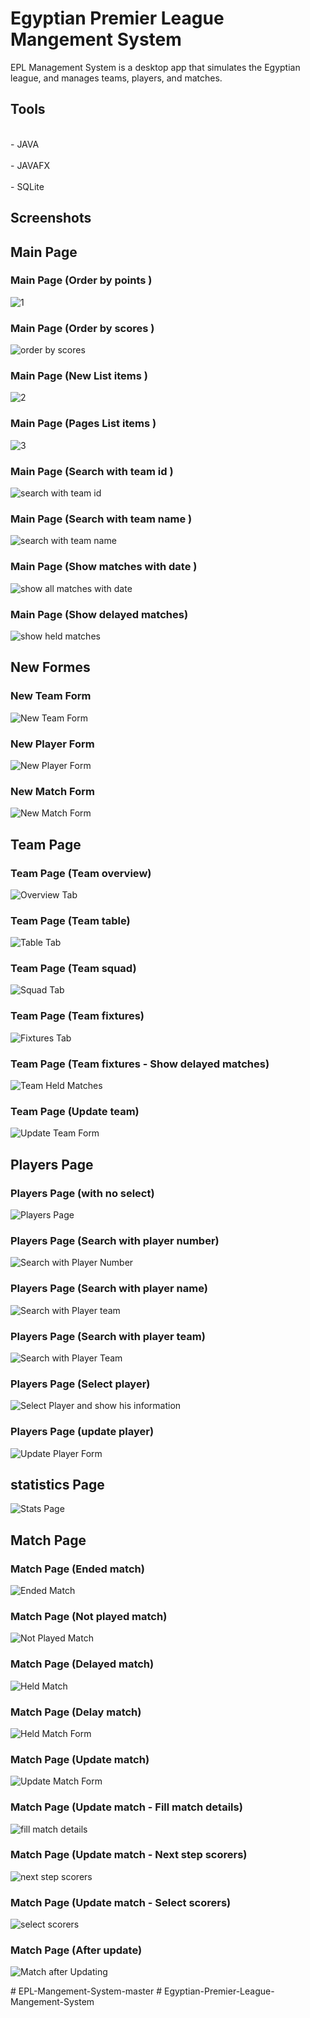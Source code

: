 # Egyptian Premier League Mangement System
EPL Management System is a desktop app that simulates the Egyptian league, and manages teams, players, and matches.

## Tools
<br>- JAVA<br>
<br>- JAVAFX<br>
<br>- SQLite<br>

## Screenshots

## Main Page
### Main Page (Order by points )
![1](https://github.com/Abdelrahman-Kamel8886/EPL-Mangement-System/assets/126878089/638a4617-1d2a-4b4e-bb9b-e511937f0b34)
### Main Page (Order by scores )
![order by scores](https://github.com/Abdelrahman-Kamel8886/EPL-Mangement-System/assets/126878089/51ad02ff-5ca7-4ee9-bf49-896b4e63b187)
### Main Page (New List items )
![2](https://github.com/Abdelrahman-Kamel8886/EPL-Mangement-System/assets/126878089/77785650-108c-4757-bab1-355310ee5cf6)
### Main Page (Pages List items )
![3](https://github.com/Abdelrahman-Kamel8886/EPL-Mangement-System/assets/126878089/c9dc0267-afc5-4db1-b926-e59c67643d9d)
### Main Page (Search with team id )
![search with team id](https://github.com/Abdelrahman-Kamel8886/EPL-Mangement-System/assets/126878089/76650797-4600-4420-ada6-d79d89b60b76)
### Main Page (Search with team name )
![search with team name ](https://github.com/Abdelrahman-Kamel8886/EPL-Mangement-System/assets/126878089/8df77809-7db0-4c8a-a3bc-502e4f75810e)
### Main Page (Show matches with date )
![show all matches with date](https://github.com/Abdelrahman-Kamel8886/EPL-Mangement-System/assets/126878089/55447049-e22f-4227-8a4f-a1c1ed55225e)
### Main Page (Show delayed matches)
![show held matches](https://github.com/Abdelrahman-Kamel8886/EPL-Mangement-System/assets/126878089/1d550079-0f17-47dd-9831-28ef52d244bb)

## New Formes
### New Team Form
![New Team Form](https://github.com/Abdelrahman-Kamel8886/EPL-Mangement-System/assets/126878089/7624e781-abdd-40af-b08f-39fe10d479fc)
### New Player Form
![New Player Form](https://github.com/Abdelrahman-Kamel8886/EPL-Mangement-System/assets/126878089/ff29ba10-3815-467a-8497-b876ea6db46c)
### New Match Form
![New Match Form](https://github.com/Abdelrahman-Kamel8886/EPL-Mangement-System/assets/126878089/afcc7ecc-4c4c-43c4-b320-317e116428db)

## Team Page
### Team Page (Team overview)
![Overview Tab](https://github.com/Abdelrahman-Kamel8886/EPL-Mangement-System/assets/126878089/6e6898be-c400-438a-85c5-82e58619bd96)
### Team Page (Team table)
![Table Tab](https://github.com/Abdelrahman-Kamel8886/EPL-Mangement-System/assets/126878089/fffc03c3-effa-4cda-9740-84784797009f)
### Team Page (Team squad)
![Squad Tab](https://github.com/Abdelrahman-Kamel8886/EPL-Mangement-System/assets/126878089/2422395c-a65b-4645-bc42-1cfcdfaf9f30)
### Team Page (Team fixtures)
![Fixtures Tab](https://github.com/Abdelrahman-Kamel8886/EPL-Mangement-System/assets/126878089/037c58cf-0d58-4d07-b741-da49d8d6db33)
### Team Page (Team fixtures - Show delayed matches)
![Team Held Matches](https://github.com/Abdelrahman-Kamel8886/EPL-Mangement-System/assets/126878089/1adbae3f-0393-41e5-8bd1-bcd3b851ee3b)
### Team Page (Update team)
![Update Team Form](https://github.com/Abdelrahman-Kamel8886/EPL-Mangement-System/assets/126878089/0950448f-0570-4cc6-83b1-0cbb3ae54939)

## Players Page
### Players Page (with no select)
![Players Page](https://github.com/Abdelrahman-Kamel8886/EPL-Mangement-System/assets/126878089/109ed4af-2cc6-4457-8420-bd2b00f33b21)
### Players Page (Search with player number)
![Search with Player Number ](https://github.com/Abdelrahman-Kamel8886/EPL-Mangement-System/assets/126878089/ae43c050-c77a-418c-bde8-aa6a456bb725)
### Players Page (Search with player name)
![Search with Player team](https://github.com/Abdelrahman-Kamel8886/EPL-Mangement-System/assets/126878089/7ab1a19b-4990-45a4-b69c-1196ec65bcec)
### Players Page (Search with player team)
![Search with Player Team](https://github.com/Abdelrahman-Kamel8886/EPL-Mangement-System/assets/126878089/2437babb-1508-49af-b07d-d63eab7061c0)
### Players Page (Select player)
![Select Player and show his information](https://github.com/Abdelrahman-Kamel8886/EPL-Mangement-System/assets/126878089/ed3dfa13-9159-44af-b0ac-9bef83339e72)
### Players Page (update player)
![Update Player Form](https://github.com/Abdelrahman-Kamel8886/EPL-Mangement-System/assets/126878089/61cd2f60-75d6-4eb1-9448-0b3889794249)

## statistics Page
![Stats Page](https://github.com/Abdelrahman-Kamel8886/EPL-Mangement-System/assets/126878089/a75cdad1-2439-4596-b84c-35063c04e706)

## Match Page
### Match Page (Ended match)
![Ended Match](https://github.com/Abdelrahman-Kamel8886/EPL-Mangement-System/assets/126878089/046e3a76-fafa-4ee2-9696-b7bd119ac320)
### Match Page (Not played match)
![Not Played Match](https://github.com/Abdelrahman-Kamel8886/EPL-Mangement-System/assets/126878089/70e3de91-6c34-490a-b98a-650f83d753dd)
### Match Page (Delayed match)
![Held Match](https://github.com/Abdelrahman-Kamel8886/EPL-Mangement-System/assets/126878089/6d51179a-a518-4b38-b616-3aad1931009a)
### Match Page (Delay match)
![Held Match Form](https://github.com/Abdelrahman-Kamel8886/EPL-Mangement-System/assets/126878089/2378c707-297b-4adc-8ec3-9f083da779b7)
### Match Page (Update match)
![Update Match Form](https://github.com/Abdelrahman-Kamel8886/EPL-Mangement-System/assets/126878089/04339a89-454e-4550-abfd-a9c10bfcda18)
### Match Page (Update match - Fill match details)
![fill match details](https://github.com/Abdelrahman-Kamel8886/EPL-Mangement-System/assets/126878089/5ba74cf2-6112-4be4-8115-2d7cd0703e46)
### Match Page (Update match - Next step scorers)
![next step scorers](https://github.com/Abdelrahman-Kamel8886/EPL-Mangement-System/assets/126878089/863826a4-b74b-41d4-ae2a-788af5724b96)
### Match Page (Update match - Select scorers)
![select scorers](https://github.com/Abdelrahman-Kamel8886/EPL-Mangement-System/assets/126878089/ede7b460-3034-4a22-90be-75bc6ffdeeaa)
### Match Page (After update)
![Match after Updating ](https://github.com/Abdelrahman-Kamel8886/EPL-Mangement-System/assets/126878089/e96c19f4-9eae-489b-82cb-0070fbb94aae)

#   E P L - M a n g e m e n t - S y s t e m - m a s t e r  
 #   E g y p t i a n - P r e m i e r - L e a g u e - M a n g e m e n t - S y s t e m  
 